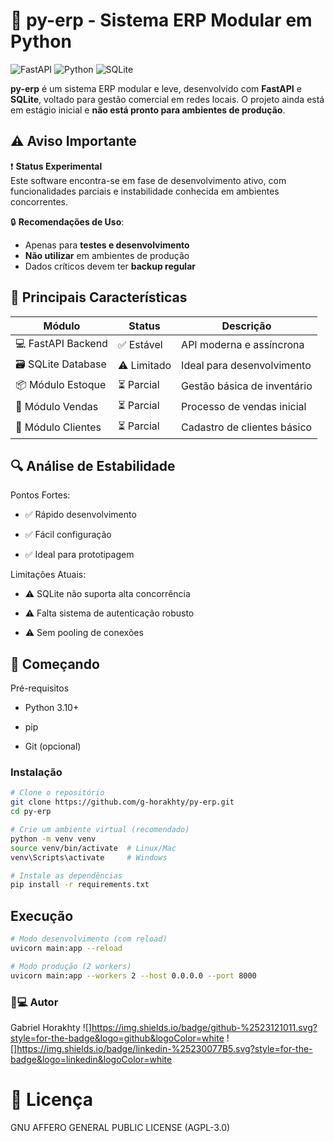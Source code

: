 # 🚀 py-erp - Sistema ERP Modular em Python

![FastAPI](https://img.shields.io/badge/FastAPI-005571?style=for-the-badge&logo=fastapi)
![Python](https://img.shields.io/badge/python-3670A0?style=for-the-badge&logo=python&logoColor=ffdd54)
![SQLite](https://img.shields.io/badge/sqlite-%2307405e.svg?style=for-the-badge&logo=sqlite&logoColor=white)

**py-erp** é um sistema ERP modular e leve, desenvolvido com **FastAPI** e **SQLite**, voltado para gestão comercial em redes locais. O projeto ainda está em estágio inicial e **não está pronto para ambientes de produção**.

## ⚠️ Aviso Importante

❗ **Status Experimental**  
Este software encontra-se em fase de desenvolvimento ativo, com funcionalidades parciais e instabilidade conhecida em ambientes concorrentes.

🔒 **Recomendações de Uso**:
- Apenas para **testes e desenvolvimento**
- **Não utilizar** em ambientes de produção
- Dados críticos devem ter **backup regular**

## 🌟 Principais Características

| Módulo         | Status       | Descrição                          |
|----------------|-------------|-----------------------------------|
| 💻 FastAPI Backend | ✅ Estável   | API moderna e assíncrona          |
| 🗃️ SQLite Database | ⚠️ Limitado | Ideal para desenvolvimento        |
| 📦 Módulo Estoque  | ⏳ Parcial   | Gestão básica de inventário       |
| 🛒 Módulo Vendas   | ⏳ Parcial   | Processo de vendas inicial        |
| 👥 Módulo Clientes | ⏳ Parcial   | Cadastro de clientes básico       |

## 🔍 Análise de Estabilidade
Pontos Fortes:

- ✅ Rápido desenvolvimento

- ✅ Fácil configuração

- ✅ Ideal para prototipagem

Limitações Atuais:

- ⚠️ SQLite não suporta alta concorrência

- ⚠️ Falta sistema de autenticação robusto

- ⚠️ Sem pooling de conexões

## 🚀 Começando
Pré-requisitos
- Python 3.10+

- pip

- Git (opcional)

### Instalação
```sh
# Clone o repositório
git clone https://github.com/g-horakhty/py-erp.git
cd py-erp

# Crie um ambiente virtual (recomendado)
python -m venv venv
source venv/bin/activate  # Linux/Mac
venv\Scripts\activate     # Windows

# Instale as dependências
pip install -r requirements.txt
```

## Execução
```sh
# Modo desenvolvimento (com reload)
uvicorn main:app --reload

# Modo produção (2 workers)
uvicorn main:app --workers 2 --host 0.0.0.0 --port 8000
```

### 👨💻 Autor
Gabriel Horakhty
![]https://img.shields.io/badge/github-%2523121011.svg?style=for-the-badge&logo=github&logoColor=white
![]https://img.shields.io/badge/linkedin-%25230077B5.svg?style=for-the-badge&logo=linkedin&logoColor=white

# 📝 Licença
GNU AFFERO GENERAL PUBLIC LICENSE (AGPL-3.0)
